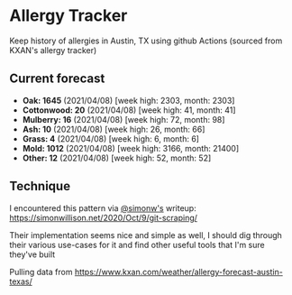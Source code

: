 # Allergy Tracker

Keep history of allergies in Austin, TX using github Actions (sourced from KXAN's allergy tracker)

## Current forecast
<!-- INJECT FORECAST -->
- **Oak: 1645** (2021/04/08)  [week high: 2303, month: 2303]
- **Cottonwood: 20** (2021/04/08)  [week high: 41, month: 41]
- **Mulberry: 16** (2021/04/08)  [week high: 72, month: 98]
- **Ash: 10** (2021/04/08)  [week high: 26, month: 66]
- **Grass: 4** (2021/04/08)  [week high: 6, month: 6]
- **Mold: 1012** (2021/04/08)  [week high: 3166, month: 21400]
- **Other: 12** (2021/04/08)  [week high: 52, month: 52]
<!-- END INJECT FORECAST -->

## Technique

I encountered this pattern via [@simonw's](https://github.com/simonw) writeup: https://simonwillison.net/2020/Oct/9/git-scraping/

Their implementation seems nice and simple as well, I should dig through their various use-cases for it and find other useful tools that I'm sure they've built

Pulling data from https://www.kxan.com/weather/allergy-forecast-austin-texas/
